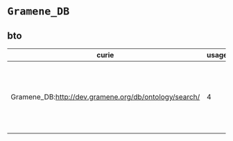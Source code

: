 # `Gramene_DB`

## bto

| curie                                                 |   usages | nodes                                                                                                                                                                                                                                                                                                                                                                                                                                                              |
|-------------------------------------------------------|----------|--------------------------------------------------------------------------------------------------------------------------------------------------------------------------------------------------------------------------------------------------------------------------------------------------------------------------------------------------------------------------------------------------------------------------------------------------------------------|
| Gramene_DB:http://dev.gramene.org/db/ontology/search/ |        4 | [http://purl.obolibrary.org/obo/BTO:0000105](https://bioregistry.io/http://purl.obolibrary.org/obo/BTO:0000105), [http://purl.obolibrary.org/obo/BTO:0000488](https://bioregistry.io/http://purl.obolibrary.org/obo/BTO:0000488), [http://purl.obolibrary.org/obo/BTO:0000719](https://bioregistry.io/http://purl.obolibrary.org/obo/BTO:0000719), [http://purl.obolibrary.org/obo/BTO:0000908](https://bioregistry.io/http://purl.obolibrary.org/obo/BTO:0000908) |
